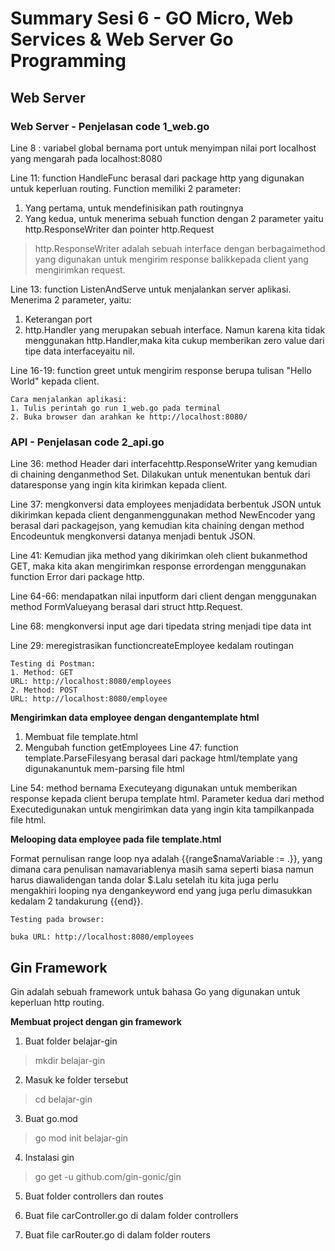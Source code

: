 # Summary Sesi 6 - GO Micro, Web Services & Web Server Go Programming

## Web Server
### Web Server - Penjelasan code 1_web.go

Line 8 : variabel global bernama port untuk menyimpan nilai port localhost yang mengarah pada localhost:8080

Line 11: function HandleFunc berasal dari package http yang digunakan untuk keperluan routing. Function memiliki 2 parameter:
1. Yang pertama, untuk mendefinisikan path routingnya
2. Yang kedua, untuk menerima sebuah function dengan 2 parameter yaitu http.ResponseWriter dan pointer http.Request

> http.ResponseWriter adalah sebuah interface dengan berbagaimethod yang digunakan untuk mengirim response balikkepada client yang mengirimkan request.

Line 13: function ListenAndServe untuk menjalankan server aplikasi. Menerima 2 parameter, yaitu:
1. Keterangan port
2. http.Handler yang merupakan sebuah interface. Namun karena kita tidak menggunakan http.Handler,maka kita cukup memberikan zero value dari tipe data interfaceyaitu nil.

Line 16-19: function greet untuk mengirim response berupa tulisan "Hello World" kepada client.

```
Cara menjalankan aplikasi:
1. Tulis perintah go run 1_web.go pada terminal
2. Buka browser dan arahkan ke http://localhost:8080/
```

### API - Penjelasan code 2_api.go

Line 36: method Header dari interfacehttp.ResponseWriter yang kemudian di chaining denganmethod Set. Dilakukan untuk menentukan bentuk dari dataresponse yang ingin kita kirimkan kepada client.

Line 37: mengkonversi data employees menjadidata berbentuk JSON untuk dikirimkan kepada client denganmenggunakan method NewEncoder yang berasal dari packagejson, yang kemudian kita chaining dengan method Encodeuntuk mengkonversi datanya menjadi bentuk JSON.

Line 41: Kemudian jika method yang dikirimkan oleh client bukanmethod GET, maka kita akan mengirimkan response errordengan menggunakan function Error dari package http.

Line 64-66: mendapatkan nilai inputform dari client dengan menggunakan method FormValueyang berasal dari struct http.Request.

Line 68: mengkonversi input age dari tipedata string menjadi tipe data int

Line 29: meregistrasikan functioncreateEmployee kedalam routingan

```
Testing di Postman:
1. Method: GET
URL: http://localhost:8080/employees
2. Method: POST
URL: http://localhost:8080/employee
```

**Mengirimkan data employee dengan dengantemplate html**
1. Membuat file template.html
2. Mengubah function getEmployees
Line 47: function template.ParseFilesyang berasal dari package html/template yang digunakanuntuk mem-parsing file html

Line 54: method bernama Executeyang digunakan untuk memberikan response kepada client berupa template html. Parameter kedua dari method Executedigunakan untuk mengirimkan data yang ingin kita tampilkanpada file html.

**Melooping data employee pada file template.html**


Format pernulisan range loop nya adalah {{range$namaVariable := .}}, yang dimana cara penulisan namavariablenya masih sama seperti biasa namun harus diawalidengan tanda dolar $.Lalu setelah itu kita juga perlu mengakhiri looping nya dengankeyword end yang juga perlu dimasukkan kedalam 2 tandakurung {{end}}.

```
Testing pada browser:

buka URL: http://localhost:8080/employees
```


## Gin Framework
Gin adalah sebuah framework untuk bahasa Go yang digunakan untuk keperluan http routing.

**Membuat project dengan gin framework**

1. Buat folder belajar-gin
> mkdir belajar-gin

2. Masuk ke folder tersebut
> cd belajar-gin

3. Buat go.mod
> go mod init belajar-gin

4. Instalasi gin
> go get -u github.com/gin-gonic/gin

5. Buat folder controllers dan routes

6. Buat file carController.go di dalam folder controllers

7. Buat file carRouter.go di dalam folder routers
